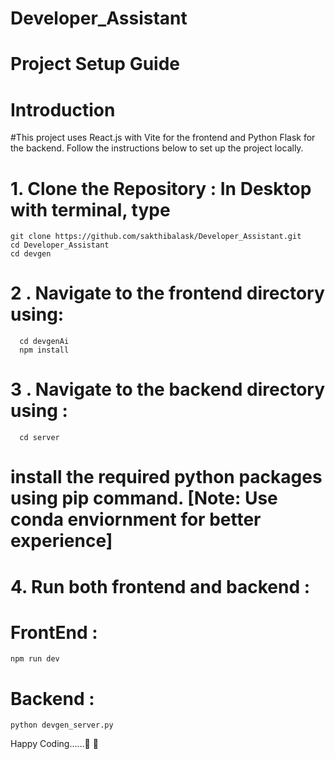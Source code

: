 # Developer_Assistant

# Project Setup Guide

# Introduction
#This project uses React.js with Vite for the frontend and Python Flask for the backend. Follow the instructions below to set up the project locally.

# 1. Clone the Repository : In Desktop with terminal, type
    git clone https://github.com/sakthibalask/Developer_Assistant.git
    cd Developer_Assistant
    cd devgen
# 2 . Navigate to the frontend directory using: 
      cd devgenAi
      npm install
# 3 . Navigate to the backend directory using : 
      cd server
# install the required python packages using pip command. [Note: Use conda enviornment for better experience]

# 4. Run both frontend and backend : 
# FrontEnd : 
    npm run dev
# Backend : 
    python devgen_server.py

Happy Coding......🚀 🚀
